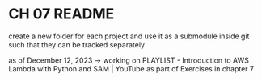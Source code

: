 # CH 07 README
create a new folder for each project and use it as a submodule inside git such that they can be tracked separately

as of December 12, 2023 -> working on PLAYLIST - Introduction to AWS Lambda with Python and SAM | YouTube as part of Exercises in chapter 7
